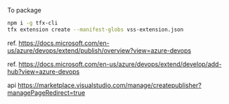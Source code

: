 To package 

```bash
npm i -g tfx-cli
tfx extension create --manifest-globs vss-extension.json
```

ref. https://docs.microsoft.com/en-us/azure/devops/extend/publish/overview?view=azure-devops


ref. https://docs.microsoft.com/en-us/azure/devops/extend/develop/add-hub?view=azure-devops

api
https://marketplace.visualstudio.com/manage/createpublisher?managePageRedirect=true